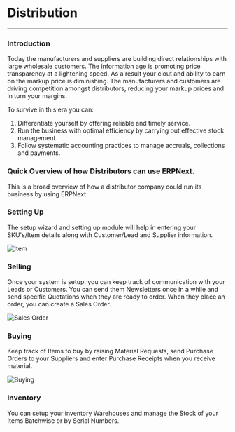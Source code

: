 # Distribution

---

### Introduction

Today the manufacturers and suppliers are building direct relationships with large wholesale customers. The information age is promoting price transparency at a lightening speed. As a result your clout and ability to earn on the markup price is diminishing. The manufacturers and customers are driving competition amongst distributors, reducing your markup prices and in turn your margins.

To survive in this era you can:

1. Differentiate yourself by offering reliable and timely service.
1. Run the business with optimal efficiency by carrying out effective stock management
1. Follow systematic accounting practices to manage accruals, collections and payments.

### Quick Overview of how Distributors can use ERPNext.

This is a broad overview of how a distributor company could run its business by using ERPNext.

### Setting Up

The setup wizard and setting up module will help in entering your SKU's/Item details along with Customer/Lead and Supplier information.

![Item](/assets/erpnext_org/images/erpnext/item-distributor.png)

### Selling

Once your system is setup, you can keep track of communication with your Leads or Customers. You can send them Newsletters once in a while and send specific Quotations when they are ready to order. When they place an order, you can create a Sales Order.

![Sales Order](/assets/erpnext_org/images/erpnext/sales-order-list-distributor.png)

### Buying

Keep track of Items to buy by raising Material Requests, send Purchase Orders to your Suppliers and enter Purchase Receipts when you receive material.

![Buying](/assets/erpnext_org/images/erpnext/supplier-quotation-list-distributor.png)


### Inventory

You can setup your inventory Warehouses and manage the Stock of your Items Batchwise or by Serial Numbers.

